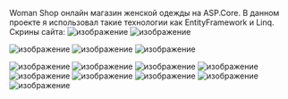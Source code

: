 Woman Shop онлайн магазин женской одежды на ASP.Core. В данном проекте я использовал такие технологии как EntityFramework и Linq.  
Скрины сайта:
![изображение](https://github.com/RubikRr/WomanShop/assets/65467062/d03fad4f-6323-4d48-be69-5ea5aef2c14b)
![изображение](https://github.com/RubikRr/WomanShop/assets/65467062/69da941d-69df-48cb-8f46-3470a421fbc5)


![изображение](https://github.com/RubikRr/WomanShop/assets/65467062/e6e7c852-cd8a-4398-ad8a-e7c16c422158)
![изображение](https://github.com/RubikRr/WomanShop/assets/65467062/402005b6-7ded-4169-b357-2516573bd602)
![изображение](https://github.com/RubikRr/WomanShop/assets/65467062/2bb49cfa-6975-4411-92c6-4c9930e257d6)

![изображение](https://github.com/RubikRr/WomanShop/assets/65467062/3d9c1810-d57e-4206-afc1-0c2c87590d43)
![изображение](https://github.com/RubikRr/WomanShop/assets/65467062/965f24c2-b93d-4458-89b8-cc528ea102b0)
![изображение](https://github.com/RubikRr/WomanShop/assets/65467062/f1a74b6e-6c0f-40e7-99eb-cd3abcebb57e)
![изображение](https://github.com/RubikRr/WomanShop/assets/65467062/016e1c42-d79f-470d-9c94-721b78b9c2f7)
![изображение](https://github.com/RubikRr/WomanShop/assets/65467062/92567acd-3262-43cd-af3f-2283f42f0d6d)
![изображение](https://github.com/RubikRr/WomanShop/assets/65467062/8ba4de22-2874-422e-8519-7e1219507d4f)
![изображение](https://github.com/RubikRr/WomanShop/assets/65467062/12ade4f7-6418-437c-a9b7-21cb6f6fb19c)
![изображение](https://github.com/RubikRr/WomanShop/assets/65467062/f3588310-e768-4004-a6a9-0734826ccb4c)
![изображение](https://github.com/RubikRr/WomanShop/assets/65467062/614db7b6-b569-4cb6-8888-9b2a89aba2d9)







